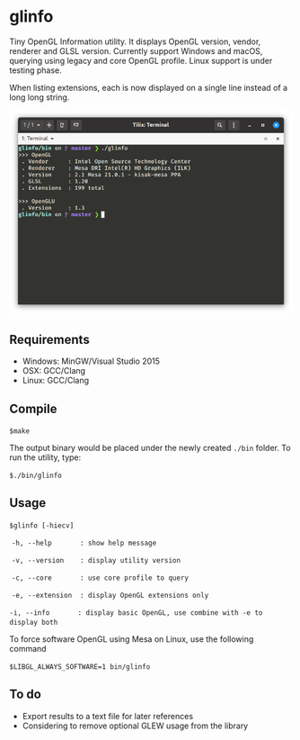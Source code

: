 # glinfo
Tiny OpenGL Information utility. It displays OpenGL version, vendor, renderer and GLSL version.
Currently support Windows and macOS, querying using legacy and core OpenGL profile. Linux support
is under testing phase.

When listing extensions, each is now displayed on a single line instead of a long long string.

![linf](https://github.com/dzutrinh/glinfo/blob/master/screens/glinfo_linux.png)

## Requirements
* Windows: MinGW/Visual Studio 2015
* OSX: GCC/Clang 
* Linux: GCC/Clang

## Compile

`$make`

The output binary would be placed under the newly created `./bin` folder. To run the utility, type:

`$./bin/glinfo`

## Usage

`$glinfo [-hiecv]`

​	`-h, --help       : show help message`

​	`-v, --version    : display utility version`

​	`-c, --core       : use core profile to query`

​	`-e, --extension  : display OpenGL extensions only`

​	`-i, --info       : display basic OpenGL, use combine with -e to display both`

To force software OpenGL using Mesa on Linux, use the following command

`$LIBGL_ALWAYS_SOFTWARE=1 bin/glinfo`

## To do
* Export results to a text file for later references
* Considering to remove optional GLEW usage from the library
